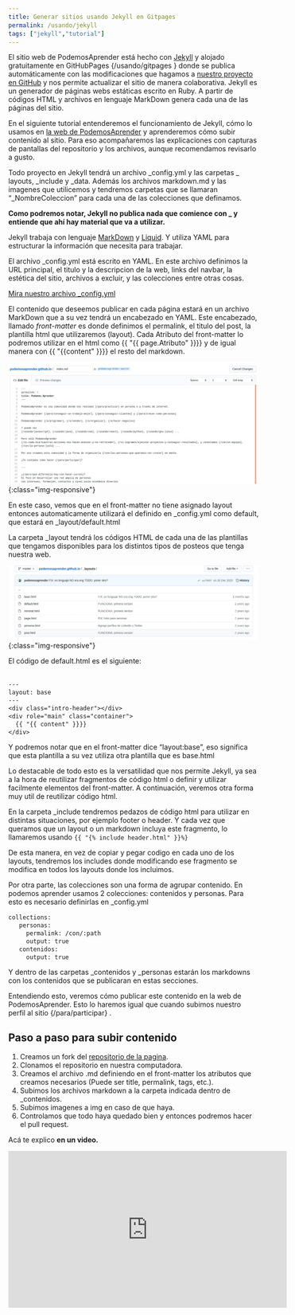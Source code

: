 ```yaml
---
title: Generar sitios usando Jekyll en Gitpages
permalink: /usando/jekyll
tags: ["jekyll","tutorial"]
---
```



El sitio web de PodemosAprender está hecho con [Jekyll](https://jekyllrb.com/) y alojado gratuitamente en GitHubPages {/usando/gitpages } donde se publica automáticamente con las modificaciones que hagamos a [nuestro proyecto en GitHub](https://github.com/podemosaprender/podemosaprender.github.io) y nos permite actualizar el sitio de manera colaborativa.
Jekyll es un generador de páginas webs estáticas escrito en Ruby. A partir de códigos HTML y archivos en lenguaje MarkDown genera cada una de las páginas del sitio.


En el siguiente tutorial entenderemos el funcionamiento de Jekyll, cómo lo usamos en [la web de PodemosAprender](http://podemosaprender.org) y aprenderemos cómo subir contenido al sitio. Para eso acompañaremos las explicaciones con capturas de pantallas del repositorio y los archivos, aunque recomendamos revisarlo a gusto.

Todo proyecto en Jekyll tendrá un archivo _config.yml y las carpetas _ layouts, _include y _data. Además los archivos markdown.md y las imagenes que utilicemos y tendremos carpetas que se llamaran “_NombreColeccion” para cada una de las colecciones que definamos.

__Como podremos notar, Jekyll no publica nada que comience con _ y entiende que ahí hay material que va a utilizar.__

Jekyll trabaja con lenguaje [MarkDown](https://markdown.es/) y [Liquid](https://shopify.github.io/liquid/). Y utiliza YAML para estructurar la información que necesita para trabajar.

El archivo _config.yml está escrito en YAML. En este archivo definimos la URL principal, el titulo y la descripcion de la web, links del navbar, la estética del sitio, archivos a excluir, y las colecciones entre otras cosas. 

[Mira nuestro archivo _config.yml](https://github.com/podemosaprender/podemosaprender.github.io/blob/master/_config.yml)

El contenido que deseemos publicar en cada página estará en un archivo MarkDown que a su vez tendrá un encabezado en YAML. Este encabezado, llamado *front-matter* es donde definimos el permalink, el titulo del post, la plantilla html que utilizaremos (layout).
Cada Atributo del front-matter lo podremos utilizar en el html como {{ "{{ page.Atributo" }}}} y de igual manera con {{ "{{content" }}}} el resto del markdown.

![La página como la escribimos en Markdown](/img/Jekyll1.jpg){:class="img-responsive"}

En este caso, vemos que en el front-matter no tiene asignado layout entonces automaticamente utilizará el definido en _config.yml como default, que estará en _layout/default.html

La carpeta _layout tendrá los códigos HTML de cada una de las plantillas que tengamos disponibles para los distintos tipos de posteos que tenga nuestra web.

![Archivos en la carpeta _layouts](/img/Jekyll2.jpg){:class="img-responsive"}

El código de default.html es el siguiente: 

~~~

---
layout: base
---
<div class="intro-header"></div>
<div role="main" class="container">
  {{ "{{ content" }}}}
</div>

~~~

Y podremos notar que en el front-matter dice “layout:base”, eso significa que esta plantilla a su vez utiliza otra plantilla que es base.html

Lo destacable de todo esto es la versatilidad que nos permite Jekyll, ya sea a la hora de reutilizar fragmentos de código html o definir y utilizar facilmente elementos del front-matter. A continuación, veremos otra forma muy util de reutilizar código html.

En la carpeta _include tendremos pedazos de código html para utilizar en distintas situaciones, por ejemplo footer o header. Y cada vez que queramos que un layout o un markdown incluya este fragmento, lo llamaremos usando ` {{ "{% include header.html" }}%} `

De esta manera, en vez de copiar y pegar codigo en cada uno de los layouts, tendremos los includes donde modificando ese fragmento se modifica en todos los layouts donde los incluimos.

Por otra parte, las colecciones son una forma de agrupar contenido. En podemos aprender usamos 2 colecciones: contenidos y personas. Para esto es necesario definirlas en _config.yml

~~~
collections:
   personas:
     permalink: /con/:path
     output: true
   contenidos:
     output: true
~~~

Y dentro de las carpetas _contenidos y _personas estarán los markdowns con los contenidos que se publicaran en estas secciones. 

Entendiendo esto, veremos cómo publicar este contenido en la web de PodemosAprender. Esto lo haremos igual que cuando subimos nuestro perfil al sitio {/para/participar} .

## Paso a paso para subir contenido

1. Creamos un fork del [repositorio de la pagina](https://github.com/podemosaprender/podemosaprender.github.io).
2. Clonamos el repositorio en nuestra computadora.
3. Creamos el archivo .md definiendo en el front-matter los atributos que creamos necesarios (Puede ser title, permalink, tags, etc.).
4. Subimos los archivos markdown a la carpeta indicada dentro de _contenidos.
5. Subimos imagenes a img en caso de que haya.
6. Controlamos que todo haya quedado bien y entonces podremos hacer el pull request.

Acá te explico **en un video.**

<iframe width="560" height="315" src="https://www.youtube.com/embed/WkdYluMYGfI" frameborder="0" allow="accelerometer; autoplay; clipboard-write; encrypted-media; gyroscope; picture-in-picture" allowfullscreen></iframe>

